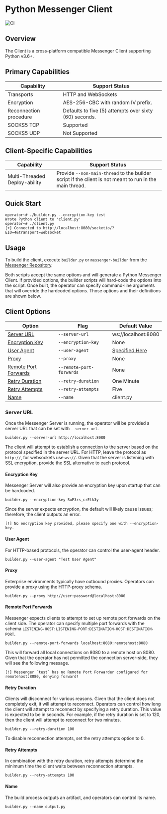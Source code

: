 # Python Messenger Client

![CI](https://img.shields.io/github/actions/workflow/status/skylerknecht/messenger-client-python/python-version-tests.yml?branch=main&label=Python%20Version%20Tests)

## Overview

The Client is a cross-platform compatible Messenger Client supporting Python v3.6+.

## Primary Capabilities

| Capability                 | Support Status                                         |
|----------------------------|--------------------------------------------------------|
| Transports                 | HTTP and WebSockets                                    |
| Encryption                 | AES-256-CBC with random IV prefix.                     |
| Reconnection procedure     | Defaults to five (5) attempts over sixty (60) seconds. |
| SOCKS5 TCP                 | Supported                                              |
| SOCKS5 UDP                 | Not Supported                                          |

## Client-Specific Capabilities

| Capability                    | Support Status                                                                                          |
|-------------------------------|---------------------------------------------------------------------------------------------------------|
| Multi-Threaded Deploy-ability | Provide `--non-main-thread` to the builder script if the client is not meant to run in the main thread. |

## Quick Start

```
operator~# ./builder.py --encryption-key test
Wrote Python client to 'client.py'
operator~# ./client.py 
[+] Connected to http://localhost:8080/socketio/?EIO=4&transport=websocket
```

## Usage

To build the client, execute `builder.py` or `messenger-builder` from the [Messenger Repository](https://github.com/skylerknecht/messenger).

Both scripts accept the same options and will generate a Python Messenger Client. If provided options, the builder scripts
will hard-code the options into the script. Once built, the operator can specify command-line arguments that will override
the hardcoded options. Those options and their definitions are shown below. 

## Client Options

| Option                                        | Flag                      | Default Value          |
|-----------------------------------------------|---------------------------|------------------------|
| [Server URL](#server-url)                     | `--server-url`            | ws://localhost:8080    |
| [Encryption Key](#encryption-key)             | `--encryption-key`        | None                   |
| [User Agent](#user-agent)                     | `--user-agent`            | [Specified Here](https://github.com/skylerknecht/messenger-client-python/blob/808dbf7c765b6f7e3d69b155e711e9b92b631fe2/builder.py#L5)
| [Proxy](#proxy)                               | `--proxy`                 | None                   |
| [Remote Port Forwards](#remote-port-forwards) | `--remote-port-forwards`  | None                   |
| [Retry Duration](#retry-duration)             | `--retry-duration`        | One Minute             |
| [Retry Attempts](#retry-attempts)             | `--retry-attempts`        | Five                   |
| [Name](#name)                                 | `--name`                  | client.py              |

### Server URL

Once the Messenger Server is running, the operator will be provided a server URL that can be set with `--server-url`. 

```
builder.py --server-url http://localhost:8080
```

The client will attempt to establish a connection to the server based on the protocol specified in the server URL. For HTTP, leave the protocol as 
`http://`, for websockets use `ws://`. Given that the server is listening with SSL encryption, provide the SSL 
alternative to each protocol. 

#### Encryption Key

Messenger Server will also provide an encryption key upon startup that can be hardcoded.

```
builder.py --encryption-key SuP3rs_crEtk3y
```

Since the server expects encryption, the default will likely cause issues; therefore, the client outputs an 
error.

```
[!] No encryption key provided, please specify one with --encryption-key.
```

#### User Agent

For HTTP-based protocols, the operator can control the user-agent header. 

```
builder.py --user-agent "Test User Agent"
```

#### Proxy

Enterprise environments typically have outbound proxies. Operators can provide a proxy using the HTTP-proxy schema. 

```
builder.py --proxy http://user:password@localhost:8080
```

#### Remote Port Forwards

Messenger expects clients to attempt to set up remote port forwards on the client side. The operator can specify multiple port forwards 
with the schema `LISTENING-HOST:LISTENING-PORT:DESTINATION-HOST:DESTINATION-PORT`. 

```
builder.py --remote-port-forwards localhost:8080:remotehost:8080
```

This will forward all local connections on 8080 to a remote host on 8080. Given that the operator has not permitted the connection server-side, 
they will see the following message.

```
[!] Messenger `test` has no Remote Port Forwarder configured for remotehost:8080, denying forward!
```

#### Retry Duration

Clients will disconnect for various reasons. Given that the client does not completely exit, it will attempt to reconnect. Operators can 
control how long the client will attempt to reconnect by specifying a retry duration. This value is expected to be in seconds. For example,
if the retry duration is set to 120, then the client will attempt to reconnect for two minutes. 

```
builder.py --retry-duration 100
```

To disable reconnection attempts, set the retry attempts option to 0. 

#### Retry Attempts

In combination with the retry duration, retry attempts determine the minimum time the client waits between reconnection attempts. 

```
builder.py --retry-attempts 100
```

#### Name

The build process outputs an artifact, and operators can control its name.

```
builder.py --name output.py
```



